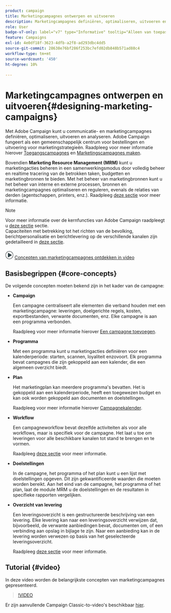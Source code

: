 ```yaml
---
product: campaign
title: Marketingcampagnes ontwerpen en uitvoeren
description: Marketingcampagnes definiëren, optimaliseren, uitvoeren en analyseren
role: User
badge-v7-only: label="v7" type="Informative" tooltip="Alleen van toepassing op Campaign Classic v7"
feature: Campaigns
exl-id: 4e0df18f-3623-4dfb-a2f8-ad293dbc4dd5
source-git-commit: 28638e76bf286f253bc7efd02db848b571ad88c4
workflow-type: tm+mt
source-wordcount: '450'
ht-degree: 10%

---
```


# Marketingcampagnes ontwerpen en uitvoeren{#designing-marketing-campaigns}


Met Adobe Campaign kunt u communicatie- en marketingcampagnes definiëren, optimaliseren, uitvoeren en analyseren. Adobe Campaign fungeert als een gemeenschappelijk centrum voor bestellingen en uitvoering voor marketingstrategieën. Raadpleeg voor meer informatie hierover [Toegangscampagnes](../../distributed/using/accessing-campaigns.md) en [Marketingscampagnes maken](../../campaign/using/setting-up-marketing-campaigns.md).

Bovendien **Marketing Resource Management (MRM)** kunt u marketingacties beheren in een samenwerkingsmodus door volledig beheer en realtime tracering van de betrokken taken, budgetten en marketingbronnen te bieden. Met het beheer van marketingbronnen kunt u het beheer van interne en externe processen, bronnen en marketingcampagnes optimaliseren en reguleren, evenals de relaties van derden (agentschappen, printers, enz.). Raadpleeg [deze sectie](../../mrm/using/about-marketing-resource-management.md) voor meer informatie.

>[!NOTE]
>
>Voor meer informatie over de kernfuncties van Adobe Campaign raadpleegt u [deze sectie](../../platform/using/about-adobe-campaign-classic.md) sectie.\
>Capaciteiten met betrekking tot het richten van de bevolking, berichtpersonalisatie en berichtlevering op de verschillende kanalen zijn gedetailleerd in [deze sectie](../../delivery/using/steps-about-delivery-creation-steps.md).

![](assets/do-not-localize/how-to-video.png) [Concepten van marketingcampagnes ontdekken in video](#video)

## Basisbegrippen {#core-concepts}

De volgende concepten moeten bekend zijn in het kader van de campagne:

* **Campaign**

  Een campagne centraliseert alle elementen die verband houden met een marketingcampagne: leveringen, doelgerichte regels, kosten, exportbestanden, verwante documenten, enz. Elke campagne is aan een programma verbonden.

  Raadpleeg voor meer informatie hierover [Een campagne toevoegen](../../campaign/using/setting-up-marketing-campaigns.md#adding-a-campaign).

* **Programma**

  Met een programma kunt u marketingacties definiëren voor een kalenderperiode: starten, scannen, loyaliteit enzovoort. Elk programma bevat campagnes die zijn gekoppeld aan een kalender, die een algemeen overzicht biedt.

* **Plan**

  Het marketingplan kan meerdere programma&#39;s bevatten. Het is gekoppeld aan een kalenderperiode, heeft een toegewezen budget en kan ook worden gekoppeld aan documenten en doelstellingen.

  Raadpleeg voor meer informatie hierover [Campagnekalender](../../campaign/using/accessing-marketing-campaigns.md#campaign-calendar).

* **Workflow**

  Een campagneworkflow bevat dezelfde activiteiten als voor alle workflows, maar is specifiek voor de campagne. Het laat u toe om leveringen voor alle beschikbare kanalen tot stand te brengen en te vormen.

  Raadpleeg [deze sectie](../../campaign/using/marketing-campaign-deliveries.md#building-the-main-target-in-a-workflow) voor meer informatie.

* **Doelstellingen**

  In de campagne, het programma of het plan kunt u een lijst met doelstellingen opgeven. Dit zijn gekwantificeerde waarden die moeten worden bereikt. Aan het eind van de campagne, het programma of het plan, laat de module MRM u de doelstellingen en de resultaten in specifieke rapporten vergelijken.

* **Overzicht van levering**

  Een leveringsoverzicht is een gestructureerde beschrijving van een levering. Elke levering kan naar een leveringsoverzicht verwijzen dat, bijvoorbeeld, de verwante aanbiedingen bevat, documenten om, of een verbinding aan opslag in bijlage te zijn. Naar een aanbieding kan in de levering worden verwezen op basis van het geselecteerde leveringsoverzicht.

  Raadpleeg [deze sectie](../../campaign/using/marketing-campaign-deliveries.md#associating-and-structuring-resources-linked-via-a-delivery-outline) voor meer informatie.

## Tutorial {#video}

In deze video worden de belangrijkste concepten van marketingcampagnes gepresenteerd.

>[!VIDEO](https://video.tv.adobe.com/v/35131?quality=12)

Er zijn aanvullende Campaign Classic-to-video&#39;s beschikbaar [hier](https://experienceleague.adobe.com/docs/campaign-classic-learn/tutorials/overview.html?lang=nl).

